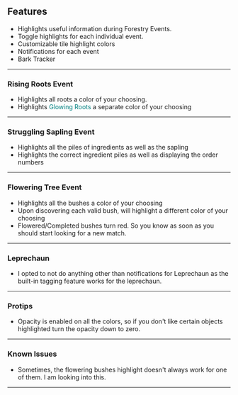 ## Features
- Highlights useful information during Forestry Events.
- Toggle highlights for each individual event.
- Customizable tile highlight colors
- Notifications for each event
- Bark Tracker
___
### Rising Roots Event
- Highlights all roots a color of your choosing.
- Highlights <span style="color:teal">Glowing Roots</span> a separate color of your choosing
___
### Struggling Sapling Event
- Highlights all the piles of ingredients as well as the sapling
- Highlights the correct ingredient piles as well as displaying the order numbers
___
### Flowering Tree Event
- Highlights all the bushes a color of your choosing
- Upon discovering each valid bush, will highlight a different color of your choosing
- Flowered/Completed bushes turn red. So you know as soon as you should start looking for a new match.
___
### Leprechaun
- I opted to not do anything other than notifications for Leprechaun as the built-in tagging feature works for the leprechaun.
___
### Protips
- Opacity is enabled on all the colors, so if you don't like certain objects highlighted turn the opacity down to zero.
___
### Known Issues
- Sometimes, the flowering bushes highlight doesn't always work for one of them. I am looking into this.
___